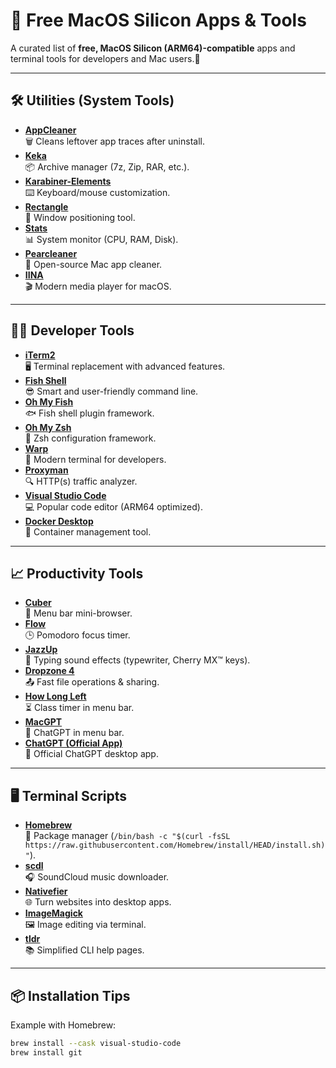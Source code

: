 # 🍏 Free MacOS Silicon Apps & Tools

A curated list of **free, MacOS Silicon (ARM64)-compatible** apps and terminal tools for developers and Mac users.🚀  

---

## 🛠️ **Utilities (System Tools)**
- **[AppCleaner](https://freemacsoft.net/appcleaner/)**   
  🗑️ Cleans leftover app traces after uninstall.  
- **[Keka](https://www.keka.io/)**   
  📦 Archive manager (7z, Zip, RAR, etc.).  
- **[Karabiner-Elements](https://karabiner-elements.pqrs.org/)**   
  ⌨️ Keyboard/mouse customization.  
- **[Rectangle](https://rectangleapp.com/)**   
  📐 Window positioning tool.  
- **[Stats](https://github.com/exelban/stats)**   
  📊 System monitor (CPU, RAM, Disk).  
- **[Pearcleaner](https://github.com/pear-app/pearcleaner-macos)**   
  🧹 Open-source Mac app cleaner.  
- **[IINA](https://iina.io/)**   
  🎬 Modern media player for macOS.  

---

## 👨‍💻 **Developer Tools**
- **[iTerm2](https://iterm2.com/)**   
  🖥️ Terminal replacement with advanced features.  
- **[Fish Shell](https://fishshell.com/)**   
  😎 Smart and user-friendly command line.  
- **[Oh My Fish](https://github.com/oh-my-fish/oh-my-fish)**   
  🐟 Fish shell plugin framework.  
- **[Oh My Zsh](https://ohmyz.sh/)**   
  💅 Zsh configuration framework.  
- **[Warp](https://www.warp.dev/)**   
  🚀 Modern terminal for developers.  
- **[Proxyman](https://proxyman.io/)**   
  🔍 HTTP(s) traffic analyzer.  
- **[Visual Studio Code](https://code.visualstudio.com/)**   
  💻 Popular code editor (ARM64 optimized).  
- **[Docker Desktop](https://www.docker.com/products/docker-desktop/)**   
  🐳 Container management tool.  

---

## 📈 **Productivity Tools**
- **[Cuber](https://cubersoftware.com/)**   
  📲 Menu bar mini-browser.  
- **[Flow](https://flowdash.co/)**   
  🕒 Pomodoro focus timer.
- **[JazzUp](https://github.com/irzyxa/JazzUp)**   
  🎹 Typing sound effects (typewriter, Cherry MX™ keys).  
- **[Dropzone 4](https://apexify.com/dropzone/)**   
  📤 Fast file operations & sharing.  
- **[How Long Left](https://apps.apple.com/us/app/how-long-left/id1592019444)**   
  ⏳ Class timer in menu bar.  
- **[MacGPT](https://github.com/macos-deep-learning/macgpt)**   
  🧠 ChatGPT in menu bar.  
- **[ChatGPT (Official App)](https://apps.apple.com/us/app/chatgpt/id1702455453)**   
  💬 Official ChatGPT desktop app.  

---

## 🖥️ **Terminal Scripts**
- **[Homebrew](https://brew.sh/)**   
  🍻 Package manager (`/bin/bash -c "$(curl -fsSL https://raw.githubusercontent.com/Homebrew/install/HEAD/install.sh)"`).   
- **[scdl](https://github.com/flyingdutchman/soundcloud-downloader)**   
  🎧 SoundCloud music downloader.  
- **[Nativefier](https://github.com/nativefier/nativefier)**   
  🌐 Turn websites into desktop apps.  
- **[ImageMagick](https://imagemagick.org/script/download.php#macos)**   
  🖼️ Image editing via terminal.  
- **[tldr](https://github.com/tldr-pages/tldr)**   
  📚 Simplified CLI help pages.  

---

## 📦 **Installation Tips**
Example with Homebrew:  
```bash
brew install --cask visual-studio-code
brew install git
